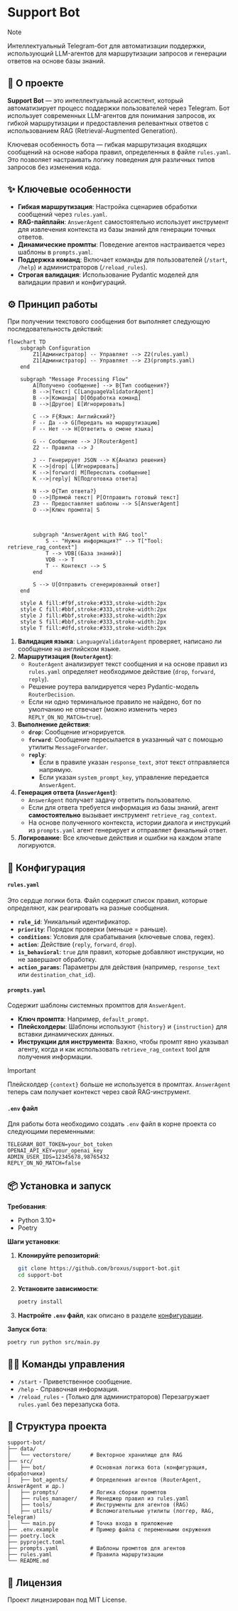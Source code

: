 # Support Bot

> [!NOTE]
> Интеллектуальный Telegram-бот для автоматизации поддержки, использующий LLM-агентов для маршрутизации запросов и генерации ответов на основе базы знаний.

## 🚀 О проекте

**Support Bot** — это интеллектуальный ассистент, который автоматизирует процесс поддержки пользователей через Telegram. Бот использует современных LLM-агентов для понимания запросов, их гибкой маршрутизации и предоставления релевантных ответов с использованием RAG (Retrieval-Augmented Generation).

Ключевая особенность бота — гибкая маршрутизация входящих сообщений на основе набора правил, определенных в файле `rules.yaml`. Это позволяет настраивать логику поведения для различных типов запросов без изменения кода.

## ✨ Ключевые особенности

- **Гибкая маршрутизация**: Настройка сценариев обработки сообщений через `rules.yaml`.
- **RAG-пайплайн**: `AnswerAgent` самостоятельно использует инструмент для извлечения контекста из базы знаний для генерации точных ответов.
- **Динамические промпты**: Поведение агентов настраивается через шаблоны в `prompts.yaml`.
- **Поддержка команд**: Включает команды для пользователей (`/start`, `/help`) и администраторов (`/reload_rules`).
- **Строгая валидация**: Использование Pydantic моделей для валидации правил и конфигураций.

## ⚙️ Принцип работы

При получении текстового сообщения бот выполняет следующую последовательность действий:

```mermaid
flowchart TD
    subgraph Configuration
        Z1[Администратор] -- Управляет --> Z2(rules.yaml)
        Z1[Администратор] -- Управляет --> Z3(prompts.yaml)
    end

    subgraph "Message Processing Flow"
        A[Получено сообщение] --> B{Тип сообщения?}
        B -->|Текст| C[LanguageValidatorAgent]
        B -->|Команда| D[Обработка команд]
        B -->|Другое| E[Игнорировать]

        C --> F{Язык: Английский?}
        F -- Да --> G[Передать на маршрутизацию]
        F -- Нет --> H[Ответить о смене языка]
        
        G -- Сообщение --> J[RouterAgent]
        Z2 -- Правила --> J
        
        J -- Генерирует JSON --> K{Анализ решения}
        K -->|drop| L[Игнорировать]
        K -->|forward| M[Переслать сообщение]
        K -->|reply| N[Подготовка ответа]
        
        N --> O{Тип ответа?}
        O -->|Прямой текст| P[Отправить готовый текст]
        Z3 -- Предоставляет шаблоны --> S[AnswerAgent]
        O -->|Ключ промпта| S

        
        
        subgraph "AnswerAgent with RAG tool"
            S -- "Нужна информация?" --> T["Tool: retrieve_rag_context"]
            T --> VDB[(База знаний)]
            VDB --> T
            T -- Контекст --> S
        end
        
        S --> U[Отправить сгенерированный ответ]
    end

    style A fill:#f9f,stroke:#333,stroke-width:2px
    style C fill:#bbf,stroke:#333,stroke-width:2px
    style J fill:#bbf,stroke:#333,stroke-width:2px
    style S fill:#bbf,stroke:#333,stroke-width:2px
    style T fill:#dfd,stroke:#333,stroke-width:2px
```


1.  **Валидация языка**: `LanguageValidatorAgent` проверяет, написано ли сообщение на английском языке.
2.  **Маршрутизация (`RouterAgent`)**:
    - `RouterAgent` анализирует текст сообщения и на основе правил из `rules.yaml` определяет необходимое действие (`drop`, `forward`, `reply`).
    - Решение роутера валидируется через Pydantic-модель `RouterDecision`.
    - Если ни одно терминальное правило не найдено, бот по умолчанию не отвечает (можно изменить через `REPLY_ON_NO_MATCH=true`).
3.  **Выполнение действия**:
    - **`drop`**: Сообщение игнорируется.
    - **`forward`**: Сообщение пересылается в указанный чат с помощью утилиты `MessageForwarder`.
    - **`reply`**:
        - Если в правиле указан `response_text`, этот текст отправляется напрямую.
        - Если указан `system_prompt_key`, управление передается `AnswerAgent`.
4.  **Генерация ответа (`AnswerAgent`)**:
    - `AnswerAgent` получает задачу ответить пользователю.
    - Если для ответа требуется информация из базы знаний, агент **самостоятельно** вызывает инструмент `retrieve_rag_context`.
    - На основе полученного контекста, истории диалога и инструкций из `prompts.yaml` агент генерирует и отправляет финальный ответ.
5.  **Логирование**: Все ключевые действия и ошибки на каждом этапе логируются.

## 📄 Конфигурация

#### `rules.yaml`

Это сердце логики бота. Файл содержит список правил, которые определяют, как реагировать на разные сообщения.

- **`rule_id`**: Уникальный идентификатор.
- **`priority`**: Порядок проверки (меньше = раньше).
- **`conditions`**: Условия для срабатывания (ключевые слова, regex).
- **`action`**: Действие (`reply`, `forward`, `drop`).
- **`is_behavioral`**: `true` для правил, которые добавляют инструкции, но не завершают обработку.
- **`action_params`**: Параметры для действия (например, `response_text` или `destination_chat_id`).

#### `prompts.yaml`

Содержит шаблоны системных промптов для `AnswerAgent`.

- **Ключ промпта**: Например, `default_prompt`.
- **Плейсхолдеры**: Шаблоны используют `{history}` и `{instruction}` для вставки динамических данных.
- **Инструкции для инструмента**: Важно, чтобы промпт явно указывал агенту, когда и как использовать `retrieve_rag_context` tool для получения информации.

> [!IMPORTANT]
> Плейсхолдер `{context}` больше не используется в промптах. `AnswerAgent` теперь сам получает контекст через свой RAG-инструмент.

#### `.env` файл

Для работы бота необходимо создать `.env` файл в корне проекта со следующими переменными:
```
TELEGRAM_BOT_TOKEN=your_bot_token
OPENAI_API_KEY=your_openai_key
ADMIN_USER_IDS=12345678,98765432
REPLY_ON_NO_MATCH=false
```

## 📦 Установка и запуск

**Требования**:
- Python 3.10+
- Poetry

**Шаги установки**:
1.  **Клонируйте репозиторий**:
    ```bash
    git clone https://github.com/broxus/support-bot.git
    cd support-bot
    ```
2.  **Установите зависимости**:
    ```bash
    poetry install
    ```
3.  **Настройте `.env` файл**, как описано в разделе [конфигурации](#env-файл).

**Запуск бота**:
```bash
poetry run python src/main.py
```

## 👨‍💻 Команды управления

- `/start` - Приветственное сообщение.
- `/help` - Справочная информация.
- `/reload_rules` - (Только для администраторов) Перезагружает `rules.yaml` без перезапуска бота.

## 📁 Структура проекта

```
support-bot/
├── data/
│   └── vectorstore/      # Векторное хранилище для RAG
├── src/
│   ├── bot/              # Основная логика бота (конфигурация, обработчики)
│   ├── bot_agents/       # Определения агентов (RouterAgent, AnswerAgent и др.)
│   ├── prompts/          # Логика сборки промптов
│   ├── rules_manager/    # Менеджер правил из rules.yaml
│   ├── tools/            # Инструменты для агентов (RAG)
│   ├── utils/            # Вспомогательные утилиты (логгер, RAG, Telegram)
│   └── main.py           # Точка входа в приложение
├── .env.example          # Пример файла с переменными окружения
├── poetry.lock
├── pyproject.toml
├── prompts.yaml          # Шаблоны промптов для агентов
├── rules.yaml            # Правила маршрутизации
└── README.md
```

## 📄 Лицензия

Проект лицензирован под MIT License. 